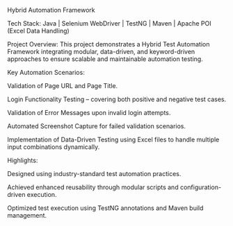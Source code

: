 Hybrid Automation Framework

Tech Stack: Java | Selenium WebDriver | TestNG | Maven | Apache POI (Excel Data Handling)

Project Overview:
This project demonstrates a Hybrid Test Automation Framework integrating modular, data-driven, and keyword-driven approaches to ensure scalable and maintainable automation testing.

Key Automation Scenarios:

Validation of Page URL and Page Title.

Login Functionality Testing – covering both positive and negative test cases.

Validation of Error Messages upon invalid login attempts.

Automated Screenshot Capture for failed validation scenarios.

Implementation of Data-Driven Testing using Excel files to handle multiple input combinations dynamically.

Highlights:

Designed using industry-standard test automation practices.

Achieved enhanced reusability through modular scripts and configuration-driven execution.

Optimized test execution using TestNG annotations and Maven build management.
